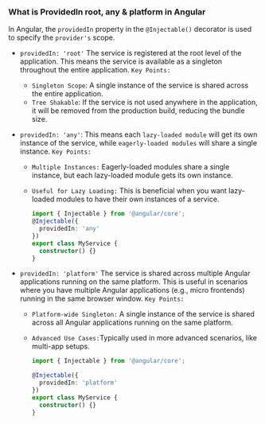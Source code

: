 ### What is ProvidedIn root, any & platform in Angular

In Angular, the `providedIn` property in the `@Injectable()` decorator is used to specify the `provider's` scope.

- `providedIn: 'root'` The service is registered at the root level of the application. This means the service is available as a singleton throughout the entire application.
  `Key Points:`

  - `Singleton Scope`: A single instance of the service is shared across the entire application.
  - `Tree Shakable`: If the service is not used anywhere in the application, it will be removed from the production build, reducing the bundle size.

- `providedIn: 'any'`: This means each `lazy-loaded module` will get its own instance of the service, while `eagerly-loaded modules` will share a single instance.
  `Key Points:`

  - `Multiple Instances:` Eagerly-loaded modules share a single instance, but each lazy-loaded module gets its own instance.
  - `Useful for Lazy Loading:` This is beneficial when you want lazy-loaded modules to have their own instances of a service.

    ```ts
    import { Injectable } from '@angular/core';
    @Injectable({
      providedIn: 'any'
    })
    export class MyService {
      constructor() {}
    }
    ```

- `providedIn: 'platform'` The service is shared across multiple Angular applications running on the same platform. This is useful in scenarios where you have multiple Angular applications (e.g., micro frontends) running in the same browser window.
  `Key Points:`

  - `Platform-wide Singleton:` A single instance of the service is shared across all Angular applications running on the same platform.
  - `Advanced Use Cases:`Typically used in more advanced scenarios, like multi-app setups.

    ```ts
    import { Injectable } from '@angular/core';

    @Injectable({
      providedIn: 'platform'
    })
    export class MyService {
      constructor() {}
    }
    ```
